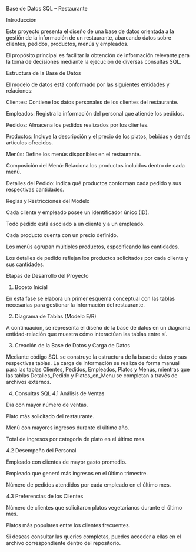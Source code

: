 Base de Datos SQL – Restaurante

Introducción

Este proyecto presenta el diseño de una base de datos orientada a la gestión de la información de un restaurante, abarcando datos sobre clientes, pedidos, productos, menús y empleados.

El propósito principal es facilitar la obtención de información relevante para la toma de decisiones mediante la ejecución de diversas consultas SQL.

Estructura de la Base de Datos

El modelo de datos está conformado por las siguientes entidades y relaciones:

Clientes: Contiene los datos personales de los clientes del restaurante.

Empleados: Registra la información del personal que atiende los pedidos.

Pedidos: Almacena los pedidos realizados por los clientes.

Productos: Incluye la descripción y el precio de los platos, bebidas y demás artículos ofrecidos.

Menús: Define los menús disponibles en el restaurante.

Composición del Menú: Relaciona los productos incluidos dentro de cada menú.

Detalles del Pedido: Indica qué productos conforman cada pedido y sus respectivas cantidades.

Reglas y Restricciones del Modelo

Cada cliente y empleado posee un identificador único (ID).

Todo pedido está asociado a un cliente y a un empleado.

Cada producto cuenta con un precio definido.

Los menús agrupan múltiples productos, especificando las cantidades.

Los detalles de pedido reflejan los productos solicitados por cada cliente y sus cantidades.

Etapas de Desarrollo del Proyecto
1. Boceto Inicial

En esta fase se elabora un primer esquema conceptual con las tablas necesarias para gestionar la información del restaurante.

2. Diagrama de Tablas (Modelo E/R)

A continuación, se representa el diseño de la base de datos en un diagrama entidad-relación que muestra cómo interactúan las tablas entre sí.

3. Creación de la Base de Datos y Carga de Datos

Mediante código SQL se construye la estructura de la base de datos y sus respectivas tablas.
La carga de información se realiza de forma manual para las tablas Clientes, Pedidos, Empleados, Platos y Menús, mientras que las tablas Detalles_Pedido y Platos_en_Menu se completan a través de archivos externos.

4. Consultas SQL
4.1 Análisis de Ventas

Día con mayor número de ventas.

Plato más solicitado del restaurante.

Menú con mayores ingresos durante el último año.

Total de ingresos por categoría de plato en el último mes.

4.2 Desempeño del Personal

Empleado con clientes de mayor gasto promedio.

Empleado que generó más ingresos en el último trimestre.

Número de pedidos atendidos por cada empleado en el último mes.

4.3 Preferencias de los Clientes

Número de clientes que solicitaron platos vegetarianos durante el último mes.

Platos más populares entre los clientes frecuentes.

Si deseas consultar las queries completas, puedes acceder a ellas en el archivo correspondiente dentro del repositorio.
